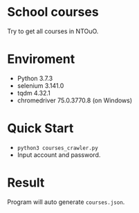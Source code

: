 # School courses
Try to get all courses in NTOuO.

# Enviroment
* Python 3.7.3
* selenium 3.141.0
* tqdm 4.32.1
* chromedriver 75.0.3770.8 (on Windows)

# Quick Start
* `python3 courses_crawler.py`
* Input account and password.

# Result
Program will auto generate `courses.json`.